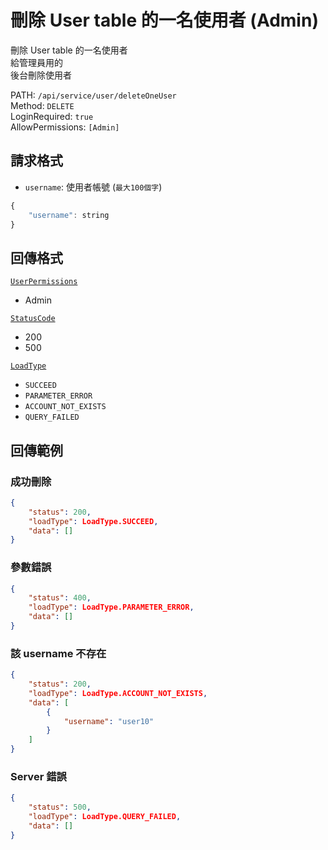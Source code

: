 # 刪除 User table 的一名使用者 (Admin)

刪除 User table 的一名使用者  
給管理員用的  
後台刪除使用者  

PATH: `/api/service/user/deleteOneUser`  
Method: `DELETE`  
LoginRequired: `true`  
AllowPermissions: `[Admin]`  


## 請求格式
* `username`: 使用者帳號 (`最大100個字`)

```js
{
    "username": string
}
```


## 回傳格式
[`UserPermissions`](../../types.md#userpermissions)  
* Admin

[`StatusCode`](../../types.md#statuscode)  
* 200
* 500

[`LoadType`](../../types.md#loadtype)  
* `SUCCEED`
* `PARAMETER_ERROR`
* `ACCOUNT_NOT_EXISTS`
* `QUERY_FAILED`


## 回傳範例
### 成功刪除
```json
{
    "status": 200,
    "loadType": LoadType.SUCCEED,
    "data": []
}
```

### 參數錯誤
```json
{
    "status": 400,
    "loadType": LoadType.PARAMETER_ERROR,
    "data": []
}
```

### 該 username 不存在
```json
{
    "status": 200,
    "loadType": LoadType.ACCOUNT_NOT_EXISTS,
    "data": [
        {
            "username": "user10"
        }
    ]
}
```

### Server 錯誤  
```json
{
    "status": 500,
    "loadType": LoadType.QUERY_FAILED,
    "data": []
}
```
